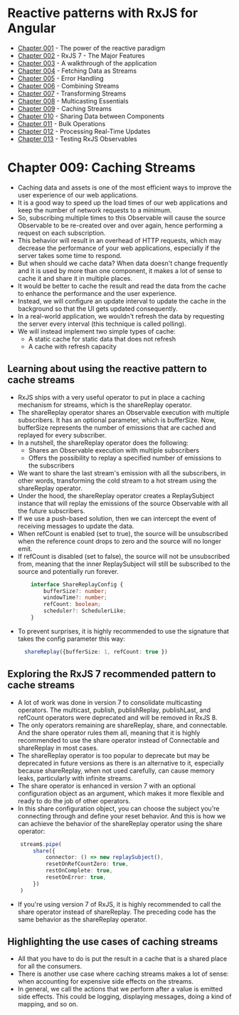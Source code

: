 
# Reactive patterns with RxJS for Angular

- [Chapter 001](Chapter_001.md) - The power of the reactive paradigm
- [Chapter 002](Chapter_002.md) - RxJS 7 - The Major Features
- [Chapter 003](Chapter_003-4.md) -  A walkthrough of the application 
- [Chapter 004](Chapter_003-4.md) - Fetching Data as Streams 
- [Chapter 005](Chapter_005.md) - Error Handling 
- [Chapter 006](Chapter_006-7.md) - Combining Streams
- [Chapter 007](Chapter_006-7.md) - Transforming Streams
- [Chapter 008](Chapter_008.md) - Multicasting Essentials
- [Chapter 009](Chapter_009.md) - Caching Streams
- [Chapter 010](Chapter_010-11.md) - Sharing Data between Components
- [Chapter 011](Chapter_010-11.md) - Bulk Operations
- [Chapter 012](Chapter_012.md) - Processing Real-Time Updates
- [Chapter 013](Chapter_013.md) - Testing RxJS Observables

# Chapter 009: Caching Streams
- Caching data and assets is one of the most efficient ways to improve the user experience of our web applications.
- It is a good way to speed up the load times of our web applications and keep the number of network requests to a minimum.
- So, subscribing multiple times to this Observable will cause the source Observable to be re-created over and over again, hence performing a request on each subscription.
- This behavior will result in an overhead of HTTP requests, which may decrease the performance of your web applications, especially if the server takes some time to respond.
- But when should we cache data? When data doesn't change frequently and it is used by more than one component, it makes a lot of sense to cache it and share it in multiple places.
- It would be better to cache the result and read the data from the cache to enhance the performance and the user experience.
- Instead, we will configure an update interval to update the cache in the background so that the UI gets updated consequently.
- In a real-world application, we wouldn't refresh the data by requesting the server every interval (this technique is called polling).
- We will instead implement two simple types of cache:
    - A static cache for static data that does not refresh
    - A cache with refresh capacity

## Learning about using the reactive pattern to cache streams
- RxJS ships with a very useful operator to put in place a caching mechanism for streams, which is the shareReplay operator.
- The shareReplay operator shares an Observable execution with multiple subscribers. It has an optional parameter, which is bufferSize. Now, bufferSize represents the number of emissions that are cached and replayed for every subscriber.
- In a nutshell, the shareReplay operator does the following:
    - Shares an Observable execution with multiple subscribers
    - Offers the possibility to replay a specified number of emissions to the subscribers
- We want to share the last stream's emission with all the subscribers, in other words, transforming the cold stream to a hot stream using the shareReplay operator.
- Under the hood, the shareReplay operator creates a ReplaySubject instance that will replay the emissions of the source Observable with all the future subscribers.
- If we use a push-based solution, then we can intercept the event of receiving messages to update the data.
- When refCount is enabled (set to true), the source will be unsubscribed when the reference count drops to zero and the source will no longer emit.
- If refCount is disabled (set to false), the source will not be unsubscribed from, meaning that the inner ReplaySubject will still be subscribed to the source and potentially run forever.
    ```typescript
        interface ShareReplayConfig {
            bufferSize?: number;
            windowTime?: number;
            refCount: boolean;
            scheduler?: SchedulerLike;
        }
    ```
- To prevent surprises, it is highly recommended to use the signature that takes the config parameter this way:
    ```typescript
      shareReplay({bufferSize: 1, refCount: true }) 
    ```

## Exploring the RxJS 7 recommended pattern to cache streams
- A lot of work was done in version 7 to consolidate multicasting operators. The multicast, publish, publishReplay, publishLast, and refCount operators were deprecated and will be removed in RxJS 8.
- The only operators remaining are shareReplay, share, and connectable. And the share operator rules them all, meaning that it is highly recommended to use the share operator instead of Connectable and shareReplay in most cases.
- The shareReplay operator is too popular to deprecate but may be deprecated in future versions as there is an alternative to it, especially because shareReplay, when not used carefully, can cause memory leaks, particularly with infinite streams.
- The share operator is enhanced in version 7 with an optional configuration object as an argument, which makes it more flexible and ready to do the job of other operators.
- In this share configuration object, you can choose the subject you're connecting through and define your reset behavior. And this is how we can achieve the behavior of the shareReplay operator using the share operator:
```typescript
    stream$.pipe(
        share({
            connector: () => new replaySubject(),
            resetOnRefCountZero: true,
            restOnComplete: true,
            resetOnError: true,
        })
    )
```
- If you're using version 7 of RxJS, it is highly recommended to call the share operator instead of shareReplay. The preceding code has the same behavior as the shareReplay operator.

## Highlighting the use cases of caching streams
- All that you have to do is put the result in a cache that is a shared place for all the consumers.
- There is another use case where caching streams makes a lot of sense: when accounting for expensive side effects on the streams.
- In general, we call the actions that we perform after a value is emitted side effects. This could be logging, displaying messages, doing a kind of mapping, and so on.